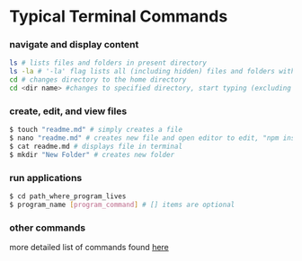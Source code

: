 # Typical Terminal Commands

### navigate and display content
``` sh
ls # lists files and folders in present directory
ls -la # '-la' flag lists all (including hidden) files and folders with detailed view
cd # changes directory to the home directory
cd <dir name> #changes to specified directory, start typing (excluding "<"), then press tab to autocomplete
```

### create, edit, and view files
``` sh
$ touch "readme.md" # simply creates a file
$ nano "readme.md" # creates new file and open editor to edit, "npm install nano" to get nano
$ cat readme.md # displays file in terminal
$ mkdir "New Folder" # creates new folder
```

### run applications
``` sh
$ cd path_where_program_lives
$ program_name [program_command] # [] items are optional
```

### other commands
more detailed list of commands found [here](https://github.com/0nn0/terminal-mac-cheatsheet/wiki/Terminal-Cheatsheet-for-Mac-(-basics-))
